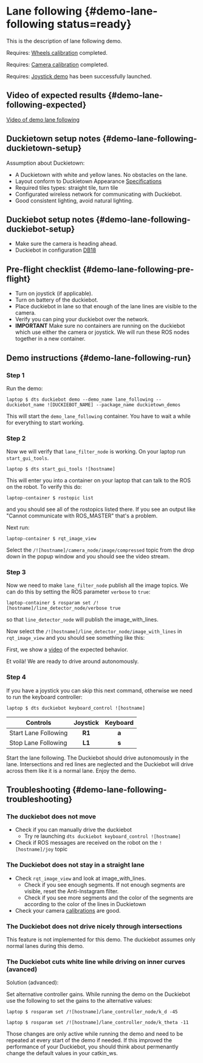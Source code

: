 # Lane following {#demo-lane-following status=ready}

This is the description of lane following demo.

<div class='requirements' markdown="1">

Requires: [Wheels calibration](#wheel-calibration) completed.

Requires: [Camera calibration](#camera-calib) completed.

Requires: [Joystick demo](#rc-control) has been successfully launched.

</div>

## Video of expected results {#demo-lane-following-expected}

[Video of demo lane following](https://drive.google.com/file/d/198iythQkovbQkzY3pPeTXWC8tTCRgDwB/view?usp=sharing)

## Duckietown setup notes {#demo-lane-following-duckietown-setup}

Assumption about Duckietown:

* A Duckietown with white and yellow lanes. No obstacles on the lane.
* Layout conform to Duckietown Appearance [Specifications](+opmanual_duckietown#dt-ops-appearance-specifications)
* Required tiles types: straight tile, turn tile
* Configurated wireless network for communicating with Duckiebot.
* Good consistent lighting, avoid natural lighting.

## Duckiebot setup notes {#demo-lane-following-duckiebot-setup}

* Make sure the camera is heading ahead.
* Duckiebot in configuration [DB18](#duckiebot-configurations)


## Pre-flight checklist {#demo-lane-following-pre-flight}

* Turn on joystick (if applicable).
* Turn on battery of the duckiebot.
* Place duckiebot in lane so that enough of the lane lines are visible to the camera.
* Verify you can ping your duckiebot over the network.
* __IMPORTANT__ Make sure no containers are running on the duckiebot which use either the camera or joystick. We will run these ROS nodes together in a new container.

## Demo instructions {#demo-lane-following-run}

### Step 1

Run the demo:

    laptop $ dts duckiebot demo --demo_name lane_following --duckiebot_name ![DUCKIEBOT_NAME] --package_name duckietown_demos

This will start the `demo_lane_following` container. You have to wait a while for everything to start working.

### Step 2

Now we will verify that `lane_filter_node` is working. On your laptop run `start_gui_tools`.

    laptop $ dts start_gui_tools ![hostname]

This will enter you into a container on your laptop that can talk to the ROS on the robot. To verify this do:

    laptop-container $ rostopic list

and you should see all of the rostopics listed there. If you see an output like "Cannot communicate with ROS_MASTER" that's a problem.

Next run:

    laptop-container $ rqt_image_view

Select the `/![hostname]/camera_node/image/compressed` topic from the drop down in the popup window and you should see the video stream.

### Step 3

Now we need to make `lane_filter_node` publish all the image topics.
We can do this by setting the ROS parameter `verbose` to `true`:

    laptop-container $ rosparam set /![hostname]/line_detector_node/verbose true

so that `line_detector_node` will publish the image_with_lines.

Now select the `/![hostname]/line_detector_node/image_with_lines` in `rqt_image_view` and you should see something like this:

First, we show a [video](https://drive.google.com/open?id=1XDTNk8NgIlMEyC7R0vyqVm3TSj7Sowc8) of the expected behavior.

Et voilà! We are ready to drive around autonomously.


### Step 4

If you have a joystick you can skip this next command, otherwise we need to run the keyboard controller:

    laptop $ dts duckiebot keyboard_control ![hostname]

|        Controls      |  Joystick  |  Keyboard |
|----------------------|:----------:|:---------:|
| Start Lane Following |   __R1__   |   __a__   |
| Stop Lane Following  |   __L1__   |   __s__   |


Start the lane following. The Duckiebot should drive autonomously in the lane. Intersections and red lines are neglected and the Duckiebot will drive across them like it is a normal lane. Enjoy the demo.

## Troubleshooting {#demo-lane-following-troubleshooting}

### The duckiebot does not move

* Check if you can manually drive the duckiebot
  * Try re launching `dts duckiebot keyboard_control ![hostname]`
* Check if ROS messages are received on the robot on the `![hostname]/joy` topic

### The Duckiebot does not stay in a straight lane

* Check `rqt_image_view` and look at image_with_lines.
  * Check if you see enough segments. If not enough segments are visible, reset the Anti-Instagram filter.
  * Check if you see more segments and the color of the segments are according to the color of the lines in Duckietown
* Check your camera [calibrations](#camera-calib) are good.

### The Duckiebot does not drive nicely through intersections

This feature is not implemented for this demo. The duckiebot assumes only normal lanes during this demo.

### The Duckiebot cuts white line while driving on inner curves (avanced)

Solution (advanced):

Set alternative controller gains. While running the demo on the Duckiebot use the following to set the gains to the alternative values:

    laptop $ rosparam set /![hostname]/lane_controller_node/k_d -45

    laptop $ rosparam set /![hostname]/lane_controller_node/k_theta -11

Those changes are only active while running the demo and need to be repeated at every start of the demo if needed. If this improved the performance of your Duckiebot, you should think about permenantly change the default values in your catkin_ws.
